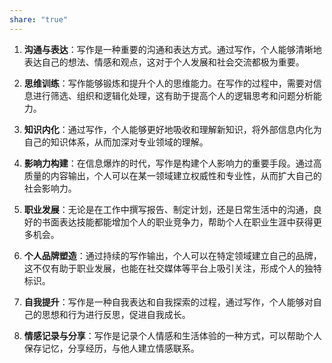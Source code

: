 ```yaml
---  
share: "true"  
---  
```

  
1. **沟通与表达**：写作是一种重要的沟通和表达方式。通过写作，个人能够清晰地表达自己的想法、情感和观点，这对于个人发展和社会交流都极为重要。  
  
2. **思维训练**：写作能够锻炼和提升个人的思维能力。在写作的过程中，需要对信息进行筛选、组织和逻辑化处理，这有助于提高个人的逻辑思考和问题分析能力。  
  
3. **知识内化**：通过写作，个人能够更好地吸收和理解新知识，将外部信息内化为自己的知识体系，从而加深对专业领域的理解。  
  
4. **影响力构建**：在信息爆炸的时代，写作是构建个人影响力的重要手段。通过高质量的内容输出，个人可以在某一领域建立权威性和专业性，从而扩大自己的社会影响力。  
  
5. **职业发展**：无论是在工作中撰写报告、制定计划，还是日常生活中的沟通，良好的书面表达技能都能增加个人的职业竞争力，帮助个人在职业生涯中获得更多机会。  
  
6. **个人品牌塑造**：通过持续的写作输出，个人可以在特定领域建立自己的品牌，这不仅有助于职业发展，也能在社交媒体等平台上吸引关注，形成个人的独特标识。  
  
7. **自我提升**：写作是一种自我表达和自我探索的过程，通过写作，个人能够对自己的思想和行为进行反思，促进自我成长。  
  
8. **情感记录与分享**：写作是记录个人情感和生活体验的一种方式，可以帮助个人保存记忆，分享经历，与他人建立情感联系。